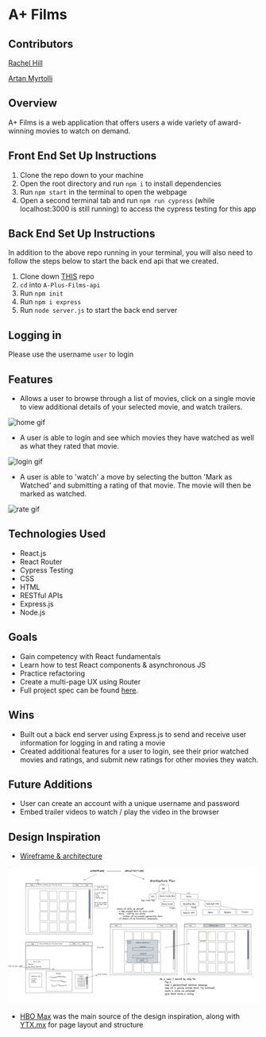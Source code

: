 # A+ Films

## Contributors
[Rachel Hill](https://github.com/rachellhill)

[Artan Myrtolli](https://github.com/artanmyrtolli)

## Overview

A+ Films is a web application that offers users a wide variety of award-winning movies to watch on demand.

## Front End Set Up Instructions

1. Clone the repo down to your machine
2. Open the root directory and run `npm i` to install dependencies
3. Run `npm start` in the terminal to open the webpage
4. Open a second terminal tab and run `npm run cypress` (while localhost:3000 is still running) to access the cypress testing for this app

## Back End Set Up Instructions

In addition to the above repo running in your terminal, you will also need to follow the steps below to start the back end api that we created.
1. Clone down [THIS](https://github.com/rachellhill/A-Plus-Films-api) repo
2. `cd` into `A-Plus-Films-api`
3. Run `npm init`
4. Run `npm i express`
5. Run `node server.js` to start the back end server

## Logging in

Please use the username `user` to login

## Features

- Allows a user to browse through a list of movies, click on a single movie to view additional details of your selected movie, and watch trailers.

![home gif](./src/images/home.gif)

- A user is able to login and see which movies they have watched as well as what they rated that movie.

![login gif](./src/images/login.gif)

- A user is able to 'watch' a move by selecting the button 'Mark as Watched' and submitting a rating of that movie. The movie will then be marked as watched.

![rate gif](./src/images/rate.gif)

## Technologies Used

- React.js
- React Router
- Cypress Testing
- CSS
- HTML
- RESTful APIs
- Express.js
- Node.js

## Goals

- Gain competency with React fundamentals
- Learn how to test React components & asynchronous JS
- Practice refactoring
- Create a multi-page UX using Router
- Full project spec can be found [here](https://frontend.turing.edu/projects/module-3/rancid-tomatillos-v3.html).

## Wins

- Built out a back end server using Express.js to send and receive user information for logging in and rating a movie
- Created additional features for a user to login, see their prior watched movies and ratings, and submit new ratings for other movies they watch.

## Future Additions

- User can create an account with a unique username and password
- Embed trailer videos to watch / play the video in the browser

## Design Inspiration

- [Wireframe & architecture](https://excalidraw.com/#room=54beaa83c5da0f337688,4XdJNsdqnpbtLkpqtBufqg)

![wireframe](./src/images/wireframe.png)

- [HBO Max](https://play.hbomax.com/page/urn:hbo:page:home?utm_id=sa%7c71700000067030777%7c58700006926526610%7cp62287911527&gclid=CjwKCAjw4ayUBhA4EiwATWyBrrXzynAxXke-w_0iw9kLwV1nEWtStiAUtldL3-XjiMe4mSQVp6-hwRoC5rcQAvD_BwE&gclsrc=aw.ds) was the main source of the design inspiration, along with [YTX.mx](https://yts.mx/) for page layout and structure
